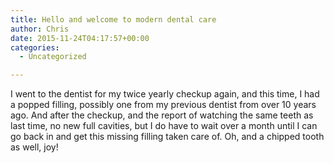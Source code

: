 ```yaml
---
title: Hello and welcome to modern dental care
author: Chris
date: 2015-11-24T04:17:57+00:00
categories:
  - Uncategorized

---
```

I went to the dentist for my twice yearly checkup again, and this time, I had a popped filling, possibly one from my previous dentist from over 10 years ago. And after the checkup, and the report of watching the same teeth as last time, no new full cavities, but I do have to wait over a month until I can go back in and get this missing filling taken care of. Oh, and a chipped tooth as well, joy!
<!-- more -->  